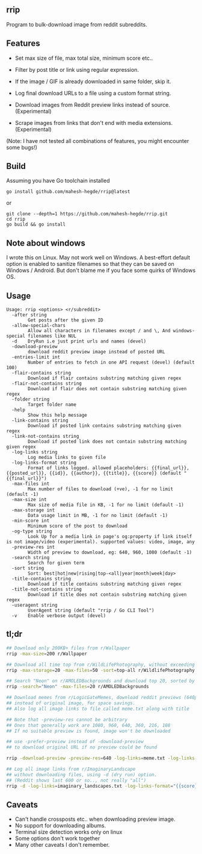 ## rrip

Program to bulk-download image from reddit subreddits.

## Features

* Set max size of file, max total size, minimum score etc..

* Filter by post title or link using regular expression.

* If the image / GIF is already downloaded in same folder, skip it.

* Log final download URLs to a file using a custom format string.

* Download images from Reddit preview links instead of source. (Experimental)

* Scrape images from links that don't end with media extensions. (Experimental)

(Note: I have not tested all combinations of features, you might encounter some bugs!)

## Build
Assuming you have Go toolchain installed

```
go install github.com/mahesh-hegde/rrip@latest
```

or

```
git clone --depth=1 https://github.com/mahesh-hegde/rrip.git
cd rrip
go build && go install
```

## Note about windows
I wrote this on Linux. May not work well on Windows. A best-effort default option is enabled to sanitize filenames so that they can be saved on Windows / Android. But don't blame me if you face some quirks of Windows OS. 

## Usage
```
Usage: rrip <options> <r/subreddit>
  -after string
        Get posts after the given ID
  -allow-special-chars
        Allow all characters in filenames except / and \, And windows-special filenames like NUL
  -d    DryRun i.e just print urls and names (devel)
  -download-preview
        download reddit preview image instead of posted URL
  -entries-limit int
        Number of entries to fetch in one API request (devel) (default 100)
  -flair-contains string
        Download if flair contains substring matching given regex
  -flair-not-contains string
        Download if flair does not contain substring matching given regex
  -folder string
        Target folder name
  -help
        Show this help message
  -link-contains string
        Download if posted link contains substring matching given regex
  -link-not-contains string
        Download if posted link does not contain substring matching given regex
  -log-links string
        Log media links to given file
  -log-links-format string
        Format of links logged. allowed placeholders: {{final_url}}, {{posted_url}}, {{id}}, {{author}}, {{title}}, {{score}} (default "{{final_url}}")
  -max-files int
        Max number of files to download (+ve), -1 for no limit (default -1)
  -max-size int
        Max size of media file in KB, -1 for no limit (default -1)
  -max-storage int
        Data usage limit in MB, -1 for no limit (default -1)
  -min-score int
        Minimum score of the post to download
  -og-type string
        Look Up for a media link in page's og:property if link itself is not image/video (experimental). supported values: video, image, any
  -preview-res int
        Width of preview to download, eg: 640, 960, 1080 (default -1)
  -search string
        Search for given term
  -sort string
        Sort: best|hot|new|rising|top-<all|year|month|week|day>
  -title-contains string
        Download if title contains substring matching given regex
  -title-not-contains string
        Download if title does not contain substring matching given regex
  -useragent string
        UserAgent string (default "rrip / Go CLI Tool")
  -v    Enable verbose output (devel)
```

## tl;dr

```sh
## Download only 200KB+ files from r/Wallpaper
rrip -max-size=200 r/Wallpaper

## Download all time top from r/WildLifePhotography, without exceeding 20MB storage or 50 files
rrip -max-storage=20 -max-files=50 -sort=top-all r/WildlifePhotography

## Search "Neon" on r/AMOLEDBackgrounds and download top 20, sorted by top voted in past one year
rrip -search="Neon" -max-files=20 r/AMOLEDBackgrounds

## Download memes from r/LogicGateMemes, download reddit previews (640p)
## instead of original image, for space savings.
## Also log all image links to file called meme.txt along with title

## Note that -preview-res cannot be arbitrary
## Ones that generally work are 1080, 960, 640, 360, 216, 108
## If no suitable preview is found, image won't be downloaded

## use -prefer-preview instead of -download-preview 
## to download original URL if no preview could be found

rrip -download-preview -preview-res=640 -log-links=meme.txt -log-links-format="{{final_url}} {{title}}" r/LogicGateMemes

## Log all image links from r/ImaginaryLandscape
## without downloading files, using -d (dry run) option.
## (Reddit shows last 600 or so.., not really "all")
rrip -d -log-links=imaginary_landscapes.txt -log-links-format="{{score}} {{final_url}} {{quoted_title}} {{author}}" r/ImaginaryLandscapes
```

## Caveats
* Can't handle crossposts etc.. when downloading preview image.
* No support for downloading albums.
* Terminal size detection works only on linux
* Some options don't work together
* Many other caveats I don't remember.

